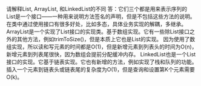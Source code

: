 请解释List, ArrayList, 和LinkedList的不同
答：它们三个都是用来表示序列的
List是一个接口——一种用来说明方法签名的声明，但是不包括这些方法的说明。在类中通过使用接口有很多好处，比如多态，具体业务实现的解耦，多继承。
ArrayList是一个实现了List接口的实现类。基于数组实现。它有一些除List接口之外的其他方法，例如trimToSize()，但是本质上它也是List的实现。
因为使用了数组实现，所以读和写元素的时间都是O(1)，但是新增元素到列表头的时间为O(n)，新增元素到列表尾很快，因为数组会提前分配缓冲内存。
LinkedList也是一个List接口的实现。它基于链表实现。它也有新增的方法，例如实现了栈和队列的功能。插入一个元素到链表头或链表尾的复杂度为O(1)，但是查询和设置第K个元素需要O(k)。